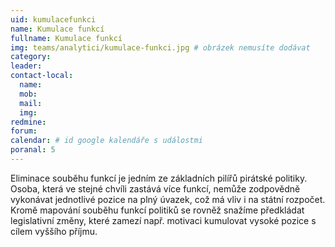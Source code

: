 ```yaml
---
uid: kumulacefunkci
name: Kumulace funkcí 
fullname: Kumulace funkcí 
img: teams/analytici/kumulace-funkci.jpg # obrázek nemusíte dodávat
category: 
leader: 
contact-local:
  name: 
  mob:
  mail: 
  img: 
redmine:
forum:
calendar: # id google kalendáře s událostmi
poranal: 5
---
```


Eliminace souběhu funkcí je jedním ze základních pilířů pirátské politiky. Osoba, která ve stejné chvíli zastává více funkcí, nemůže zodpovědně vykonávat jednotlivé pozice na plný úvazek, což má vliv i na státní rozpočet. Kromě mapování souběhu funkcí politiků se rovněž snažíme předkládat legislativní změny, které zamezí např. motivaci kumulovat vysoké pozice s cílem vyššího příjmu.
